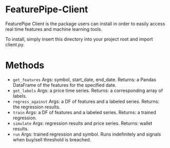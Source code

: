 # FeaturePipe-Client

FeaturePipe Client is the package users can install in order to easily access
real time features and machine learning tools.

To install, simply insert this directory into your project root and import client.py.

# Methods

* `get_features` Args: symbol, start_date, end_date. Returns: a Pandas DataFrame of
the features for the specified date.
* `get_labels` Args: a price time series. Returns: a corresponding array of labels.
* `regress_against`  Args: a DF of features and a labeled series. Returns: the regression results.
* `train`  Args: a DF of features and a labeled series. Returns: a trained regression.
* `simulate`  Args: regression results and price series. Returns: wallet results.
* `run`  Args: trained regression and symbol. Runs indefinitely and signals when buy/sell threshold is breached.
